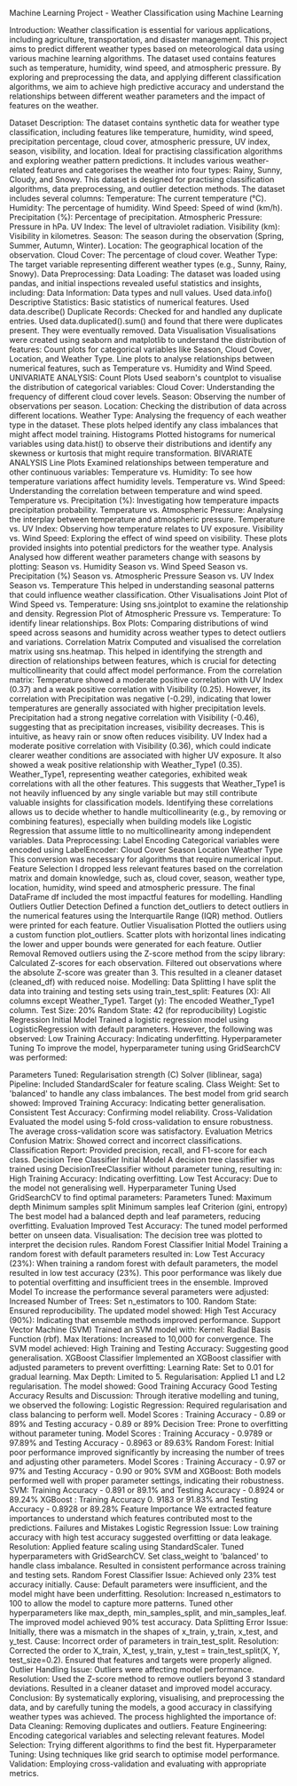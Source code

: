 Machine Learning Project - Weather Classification using Machine Learning

Introduction:
Weather classification is essential for various applications, including agriculture, transportation, and disaster management. This project aims to predict different weather types based on meteorological data using various machine learning algorithms. The dataset used contains features such as temperature, humidity, wind speed, and atmospheric pressure.
By exploring and preprocessing the data, and applying different classification algorithms, we aim to achieve high predictive accuracy and understand the relationships between different weather parameters and the impact of features on the weather.

Dataset Description:
The dataset contains synthetic data for weather type classification, including features like temperature, humidity, wind speed, precipitation percentage, cloud cover, atmospheric pressure, UV index, season, visibility, and location. Ideal for practising classification algorithms and exploring weather pattern predictions.
It includes various weather-related features and categorises the weather into four types: Rainy, Sunny, Cloudy, and Snowy. This dataset is designed for practising classification algorithms, data preprocessing, and outlier detection methods.
The dataset includes several columns:
Temperature: The current temperature (°C).
Humidity: The percentage of humidity.
Wind Speed: Speed of wind (km/h).
Precipitation (%): Percentage of precipitation.
Atmospheric Pressure: Pressure in hPa.
UV Index: The level of ultraviolet radiation.
Visibility (km): Visibility in kilometres.
Season: The season during the observation (Spring, Summer, Autumn, Winter).
Location: The geographical location of the observation.
Cloud Cover: The percentage of cloud cover.
Weather Type: The target variable representing different weather types (e.g., Sunny, Rainy, Snowy).
Data Preprocessing:
Data Loading:
The dataset was loaded using pandas, and initial inspections revealed useful statistics and insights, including:
Data Information: Data types and null values. Used data.info()
Descriptive Statistics: Basic statistics of numerical features. Used data.describe()
Duplicate Records: Checked for and handled any duplicate entries. Used data.duplicated().sum() and found that there were duplicates present. They were eventually removed.
Data Visualisation
Visualisations were created using seaborn and matplotlib to understand the distribution of features:
Count plots for categorical variables like Season, Cloud Cover, Location, and Weather Type.
Line plots to analyse relationships between numerical features, such as Temperature vs. Humidity and Wind Speed.
UNIVARIATE ANALYSIS:
Count Plots
Used seaborn's countplot to visualise the distribution of categorical variables:
Cloud Cover: Understanding the frequency of different cloud cover levels.
Season: Observing the number of observations per season.
Location: Checking the distribution of data across different locations.
Weather Type: Analysing the frequency of each weather type in the dataset.
These plots helped identify any class imbalances that might affect model training.
Histograms
Plotted histograms for numerical variables using data.hist() to observe their distributions and identify any skewness or kurtosis that might require transformation.
BIVARIATE ANALYSIS
Line Plots
Examined relationships between temperature and other continuous variables:
Temperature vs. Humidity: To see how temperature variations affect humidity levels.
Temperature vs. Wind Speed: Understanding the correlation between temperature and wind speed.
Temperature vs. Precipitation (%): Investigating how temperature impacts precipitation probability.
Temperature vs. Atmospheric Pressure: Analysing the interplay between temperature and atmospheric pressure.
Temperature vs. UV Index: Observing how temperature relates to UV exposure.
Visibility vs. Wind Speed: Exploring the effect of wind speed on visibility.
These plots provided insights into potential predictors for the weather type.
Analysis
Analysed how different weather parameters change with seasons by plotting:
Season vs. Humidity
Season vs. Wind Speed
Season vs. Precipitation (%)
Season vs. Atmospheric Pressure
Season vs. UV Index
Season vs. Temperature
This helped in understanding seasonal patterns that could influence weather classification.
Other Visualisations
Joint Plot of Wind Speed vs. Temperature: Using sns.jointplot to examine the relationship and density.
Regression Plot of Atmospheric Pressure vs. Temperature: To identify linear relationships.
Box Plots: Comparing distributions of wind speed across seasons and humidity across weather types to detect outliers and variations.
Correlation Matrix
Computed and visualised the correlation matrix using sns.heatmap. This helped in identifying the strength and direction of relationships between features, which is crucial for detecting multicollinearity that could affect model performance. From the correlation matrix:
Temperature showed a moderate positive correlation with UV Index (0.37) and a weak positive correlation with Visibility (0.25). However, its correlation with Precipitation was negative (-0.29), indicating that lower temperatures are generally associated with higher precipitation levels.
Precipitation had a strong negative correlation with Visibility (-0.46), suggesting that as precipitation increases, visibility decreases. This is intuitive, as heavy rain or snow often reduces visibility.
UV Index had a moderate positive correlation with Visibility (0.36), which could indicate clearer weather conditions are associated with higher UV exposure. It also showed a weak positive relationship with Weather_Type1 (0.35).
Weather_Type1, representing weather categories, exhibited weak correlations with all the other features. This suggests that Weather_Type1 is not heavily influenced by any single variable but may still contribute valuable insights for classification models.
Identifying these correlations allows us to decide whether to handle multicollinearity (e.g., by removing or combining features), especially when building models like Logistic Regression that assume little to no multicollinearity among independent variables.
Data Preprocessing:
Label Encoding
Categorical variables were encoded using LabelEncoder:
Cloud Cover
Season
Location
Weather Type
This conversion was necessary for algorithms that require numerical input.
Feature Selection
I dropped less relevant features based on the correlation matrix and domain knowledge, such as, cloud cover, season, weather type, location, humidity, wind speed and atmospheric pressure.
The final DataFrame df included the most impactful features for modelling.
Handling Outliers
Outlier Detection
Defined a function det_outliers to detect outliers in the numerical features using the Interquartile Range (IQR) method. Outliers were printed for each feature.
Outlier Visualisation
Plotted the outliers using a custom function plot_outliers. Scatter plots with horizontal lines indicating the lower and upper bounds were generated for each feature.
Outlier Removal
Removed outliers using the Z-score method from the scipy library:
Calculated Z-scores for each observation.
Filtered out observations where the absolute Z-score was greater than 3.
This resulted in a cleaner dataset (cleaned_df) with reduced noise.
Modelling:
Data Splitting
I have split the data into training and testing sets using train_test_split:
Features (X): All columns except Weather_Type1.
Target (y): The encoded Weather_Type1 column.
Test Size: 20%
Random State: 42 (for reproducibility)
Logistic Regression
Initial Model
Trained a logistic regression model using LogisticRegression with default parameters. However, the following was  observed:
Low Training Accuracy: Indicating underfitting.
Hyperparameter Tuning
To improve the model,   hyperparameter tuning using GridSearchCV was performed:

Parameters Tuned:
Regularisation strength (C)
Solver (liblinear, saga)
Pipeline: Included StandardScaler for feature scaling.
Class Weight: Set to 'balanced' to handle any class imbalances.
The best model from grid search showed:
Improved Training Accuracy: Indicating better generalisation.
Consistent Test Accuracy: Confirming model reliability.
Cross-Validation
Evaluated the model using 5-fold cross-validation to ensure robustness. The average cross-validation score was satisfactory.
Evaluation Metrics
Confusion Matrix: Showed correct and incorrect classifications.
Classification Report: Provided precision, recall, and F1-score for each class.
Decision Tree Classifier
Initial Model
A decision tree classifier was trained using DecisionTreeClassifier without parameter tuning, resulting in:
High Training Accuracy: Indicating overfitting.
Low Test Accuracy: Due to the model not generalising well.
Hyperparameter Tuning
 Used GridSearchCV to find optimal parameters:
Parameters Tuned:
Maximum depth
Minimum samples split
Minimum samples leaf
Criterion (gini, entropy)
The best model had a balanced depth and leaf parameters, reducing overfitting.
Evaluation
Improved Test Accuracy: The tuned model performed better on unseen data.
Visualisation: The decision tree was plotted to interpret the decision rules.
Random Forest Classifier
Initial Model
Training a random forest with default parameters resulted in:
Low Test Accuracy (23%): When training a random forest with default parameters, the model resulted in low test accuracy (23%). This poor performance was likely due to potential overfitting and insufficient trees in the ensemble.
Improved Model
To increase the performance several parameters were adjusted:
Increased Number of Trees: Set n_estimators to 100.
Random State: Ensured reproducibility.
The updated model showed:
High Test Accuracy (90%): Indicating that ensemble methods improved performance.
Support Vector Machine (SVM)
Trained an SVM model with:
Kernel: Radial Basis Function (rbf).
Max Iterations: Increased to 10,000 for convergence.
The SVM model achieved:
High Training and Testing Accuracy: Suggesting good generalisation.
XGBoost Classifier
Implemented an XGBoost classifier with adjusted parameters to prevent overfitting:
Learning Rate: Set to 0.01 for gradual learning.
Max Depth: Limited to 5.
Regularisation: Applied L1 and L2 regularisation.
The model showed:
Good Training Accuracy
Good Testing Accuracy
Results and Discussion:
Through iterative modelling and tuning, we observed the following:
Logistic Regression: Required regularisation and class balancing to perform well.
Model Scores : Training Accuracy - 0.89 or 89% and Testing accuracy - 0.89 or 89%
Decision Tree: Prone to overfitting without parameter tuning.
Model Scores : Training Accuracy - 0.9789 or 97.89% and Testing Accuracy - 0.8963 or 89.63%
Random Forest: Initial poor performance improved significantly by increasing the number of trees and adjusting other parameters.
Model Scores : Training Accuracy - 0.97 or 97% and Testing Accuracy - 0.90 or 90%
SVM and XGBoost: Both models performed well with proper parameter settings, indicating their robustness.
SVM: Training Accuracy - 0.891 or 89.1% and Testing Accuracy - 0.8924 or 89.24%
XGBoost : Training Accuracy 0. 9183 or 91.83% and Testing Accuracy - 0.8928 or 89.28%
Feature Importance
We extracted feature importances to understand which features contributed most to the predictions.
Failures and Mistakes
Logistic Regression
Issue: Low training accuracy with high test accuracy suggested overfitting or data leakage.
Resolution:
Applied feature scaling using StandardScaler.
Tuned hyperparameters with GridSearchCV.
Set class_weight to 'balanced' to handle class imbalance.
Resulted in consistent performance across training and testing sets.
Random Forest Classifier
Issue: Achieved only 23% test accuracy initially.
Cause: Default parameters were insufficient, and the model might have been underfitting.
Resolution:
Increased n_estimators to 100 to allow the model to capture more patterns.
Tuned other hyperparameters like max_depth, min_samples_split, and min_samples_leaf.
The improved model achieved 90% test accuracy.
Data Splitting Error
Issue: Initially, there was a mismatch in the shapes of x_train, y_train, x_test, and y_test.
Cause: Incorrect order of parameters in train_test_split.
Resolution:
Corrected the order to X_train, X_test, y_train, y_test = train_test_split(X, Y, test_size=0.2).
Ensured that features and targets were properly aligned.
Outlier Handling
Issue: Outliers were affecting model performance.
Resolution:
Used the Z-score method to remove outliers beyond 3 standard deviations.
Resulted in a cleaner dataset and improved model accuracy.
Conclusion:
By systematically exploring, visualising, and preprocessing the data, and by carefully tuning the models, a good accuracy in classifying weather types was achieved. The process highlighted the importance of:
Data Cleaning: Removing duplicates and outliers.
Feature Engineering: Encoding categorical variables and selecting relevant features.
Model Selection: Trying different algorithms to find the best fit.
Hyperparameter Tuning: Using techniques like grid search to optimise model performance.
Validation: Employing cross-validation and evaluating with appropriate metrics.

